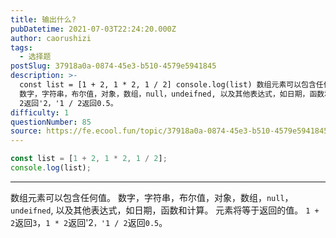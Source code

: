 ```yaml
---
title: 输出什么?
pubDatetime: 2021-07-03T22:24:20.000Z
author: caorushizi
tags:
  - 选择题
postSlug: 37918a0a-0874-45e3-b510-4579e5941845
description: >-
  const list = [1 + 2, 1 * 2, 1 / 2] console.log(list) 数组元素可以包含任何值。
  数字，字符串，布尔值，对象，数组，null，undeifned, 以及其他表达式，如日期，函数和计算。 元素将等于返回的值。 1 + 2返回3，1 *
  2返回'2，'1 / 2返回0.5。
difficulty: 1
questionNumber: 85
source: https://fe.ecool.fun/topic/37918a0a-0874-45e3-b510-4579e5941845
---
```


```javascript
const list = [1 + 2, 1 * 2, 1 / 2];
console.log(list);
```

---

数组元素可以包含任何值。 数字，字符串，布尔值，对象，数组，`null`，`undeifned`, 以及其他表达式，如日期，函数和计算。
元素将等于返回的值。 `1 + 2`返回`3`，`1 * 2`返回'2`，'1 / 2`返回`0.5`。
